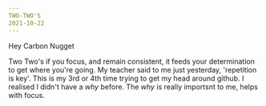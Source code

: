 ```yaml
---
TWO-TWO'S
2021-10-22
---
```


Hey Carbon Nugget

Two Two's if you focus, and remain consistent, it feeds your determination to get where you're going. My teacher said to me just yesterday, 'repetition is key'.  This is my 3rd or 4th time trying to get my head around github. I realised I didn't have a _why_ before. The _why_ is really importsnt to me, helps with focus. 

